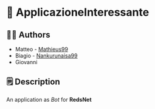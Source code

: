 # :iphone: ApplicazioneInteressante
## :mechanic: Authors
- Matteo  -  [Mathieus99](https://github.com/Mathieus99)
- Biagio  -  [Nankurunaisa99](https://github.com/Nankurunaisa99)
- Giovanni
## :spiral_notepad: Description
An application as *Bot* for **RedsNet**
